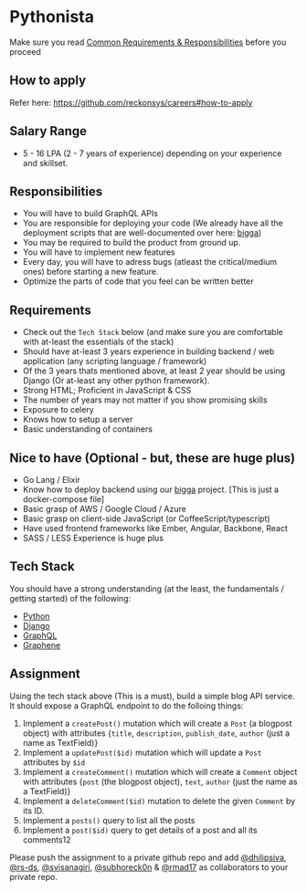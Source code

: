 # Pythonista

Make sure you read [Common Requirements & Responsibilities](https://github.com/reckonsys/careers#common-requirements--responsibilities) before you proceed


## How to apply

Refer here: https://github.com/reckonsys/careers#how-to-apply


## Salary Range

* 5 - 16 LPA (2 - 7 years of experience) depending on your experience and skillset.


## Responsibilities

* You will have to build GraphQL APIs
* You are responsible for deploying your code (We already have all the deployment scripts that are well-documented over here: [bigga](https://github.com/reckonsys/bigga))
* You may be required to build the product from ground up.
* You will have to implement new features
* Every day, you will have to adress bugs (atleast the critical/medium ones) before starting a new feature.
* Optimize the parts of code that you feel can be written better


## Requirements

* Check out the `Tech Stack` below (and make sure you are comfortable with at-least the essentials of the stack)
* Should have at-least 3 years experience in building backend / web application (any scripting language / framework)
* Of the 3 years thats mentioned above, at least 2 year should be using Django (Or at-least any other python framework).
* Strong HTML; Proficient in JavaScript & CSS
* The number of years may not matter if you show promising skills
* Exposure to celery
* Knows how to setup a server
* Basic understanding of containers


## Nice to have (Optional - but, these are huge plus)
* Go Lang / Elixir
* Know how to deploy backend using our [bigga](https://github.com/reckonsys/bigga) project. [This is just a docker-compose file]
* Basic grasp of AWS / Google Cloud / Azure
* Basic grasp on client-side JavaScript (or CoffeeScript/typescript)
* Have used frontend frameworks like Ember, Angular, Backbone, React
* SASS / LESS Experience is huge plus



## Tech Stack

You should have a strong understanding (at the least, the fundamentals / getting started) of the following:

* [Python](https://developers.google.com/edu/python/)
* [Django](https://docs.djangoproject.com/en/3.0/intro/install/)
* [GraphQL](https://www.edx.org/course/exploring-graphql-a-query-language-for-apis)
* [Graphene](https://docs.graphene-python.org/projects/django/en/latest/tutorial-plain/)

## Assignment

Using the tech stack above (This is a must), build a simple blog API service. It should expose a GraphQL endpoint to do the folloing things:

1. Implement a `createPost()` mutation which will create a `Post` (a blogpost object) with attributes {`title`, `description`, `publish_date`, `author` (just a name as TextField)}
1. Implement a `updatePost($id)` mutation which will update a `Post` attributes by `$id`
1. Implement a `createComment()` mutation which will create a `Comment` object with attributes {`post` (the blogpost object), `text`, `author` (just the name as a TextField)}
1. Implement a `deleteComment($id)` mutation to delete the given `Comment` by its ID.
1. Implement a `posts()` query to list all the posts
1. Implement a `post($id)` query to get details of a post and all its comments12

Please push the assignment to a private github repo and add [@dhilipsiva](https://github.com/dhilipsiva), [@rs-ds](https://github.com/rs-ds), [@svisanagiri](https://github.com/svisanagiri), [@subhoreck0n](https://github.com/subhoreck0n) & [@rmad17](https://github.com/rmad17) as collaborators to your private repo.
